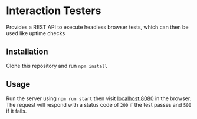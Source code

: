 # Interaction Testers
Provides a REST API to execute headless browser tests, which can then be used like uptime checks

## Installation
Clone this repository and run `npm install`

## Usage
Run the server using `npm run start` then visit [localhost:8080](http://localhost:8080) in the browser.
The request will respond with a status code of `200` if the test passes and `500` if it fails.